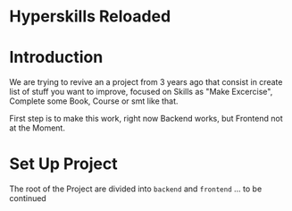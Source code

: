 # Hyperskills Reloaded
# Introduction
 We are trying to revive an a project from 3 years ago that consist in create list of stuff you want to improve, focused on Skills as "Make Excercise", Complete some Book, Course or smt like that.

 First step is to make this work, right now Backend works, but Frontend not at the Moment.

# Set Up Project
The root of the Project are divided into `backend` and `frontend`
... to be continued

